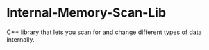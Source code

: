 # Internal-Memory-Scan-Lib
C++ library that lets you scan for and change different types of data internally.
